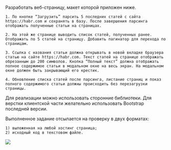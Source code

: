 Разработать веб-страницу, макет которой приложен ниже.

    1. По кнопке “Загрузить” парсить 5 последних статей с сайта https://habr.com и сохранять в базу. После завершения парсинга отображать полученные статьи на страницах.

    2. На этой же странице выводить список статей, полученных ранее. Отображать по 5 статей на страницу. Добавить пагинатор для перехода по страницам.

    3. Ссылка с названия статьи должна открывать в новой вкладке браузера статью на сайте https://habr.com. Текст статей на странице отображать обрезанным до 200 символов. Кнопка “Полный текст” должна отображать полное содержимое статьи в модальном окне на весь экран. На модальном окне должен быть закрывающий его крестик.

    4. Обновление списка статей после парсинга, листание страниц и показ полного содержимого статьи должны происходить без перезагрузки страницы.

Для реализации можно использовать сторонние библиотеки. Для верстки клиентской части желательно использовать Bootstrap последней версии.

Выполненное задание отсылается на проверку в двух форматах:

    1) выложенная на любой хостинг страница;
    2) исходный код в текстовом файле.


![](https://i.imgur.com/xtXP8D3.jpg)
